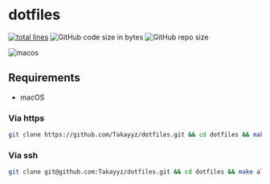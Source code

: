 # dotfiles

[![total lines](https://tokei.ekzhang.com/b1/github/Takayyz/dotfiles)](https://github.com/XAMPPRocky/tokei)
![GitHub code size in bytes](https://img.shields.io/github/languages/code-size/Takayyz/dotfiles)
![GitHub repo size](https://img.shields.io/github/repo-size/Takayyz/dotfiles)

![macos](https://github.com/Takayyz/dotfiles/workflows/macos/badge.svg)

## Requirements
- macOS

### Via https
```sh
git clone https://github.com/Takayyz/dotfiles.git && cd dotfiles && make all
```

### Via ssh
```sh
git clone git@github.com:Takayyz/dotfiles.git && cd dotfiles && make all
```
